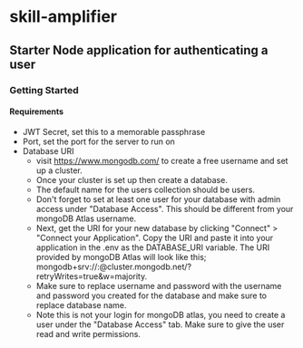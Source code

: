 # skill-amplifier

## Starter Node application for authenticating a user

### Getting Started

#### Requirements

- JWT Secret, set this to a memorable passphrase
- Port, set the port for the server to run on
- Database URI
  - visit https://www.mongodb.com/ to create a free username and set up a cluster.
  - Once your cluster is set up then create a database.
  - The default name for the users collection should be users.
  - Don't forget to set at least one user for your database with admin access under "Database Access". This should be different from your mongoDB Atlas username.
  - Next, get the URI for your new database by clicking "Connect" > "Connect your Application". Copy the URI and paste it into your application in the .env as the DATABASE_URI variable. The URI provided by mongoDB Atlas will look like this; mongodb+srv://<username>:<password>@cluster.mongodb.net/<dbname>?retryWrites=true&w=majority.
  - Make sure to replace username and password with the username and password you created for the database and make sure to replace database name.
  - Note this is not your login for mongoDB atlas, you need to create a user under the "Database Access" tab. Make sure to give the user read and write permissions.
